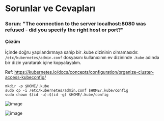 # Sorunlar ve Cevapları

### Sorun: "The connection to the server localhost:8080 was refused - did you specify the right host or port?"
#### Çözüm
İçinde doğru yapılandırmaya sahip bir .kube dizininin olmamasıdır. `/etc/kubernetes/admin.conf` dosyasını kullanıcının ev dizininde `.kube` adında bir dizin yaratarak içine kopyalayalım.

Ref: https://kubernetes.io/docs/concepts/configuration/organize-cluster-access-kubeconfig/

```shell
mkdir -p $HOME/.kube
sudo cp -i /etc/kubernetes/admin.conf $HOME/.kube/config
sudo chown $(id -u):$(id -g) $HOME/.kube/config
```

![image](https://user-images.githubusercontent.com/261946/221379172-cb895eea-761c-4219-95d6-179cec394e6c.png)

![image](https://user-images.githubusercontent.com/261946/221379645-9bc062a7-795d-4eec-a315-333c8ca66508.png)

